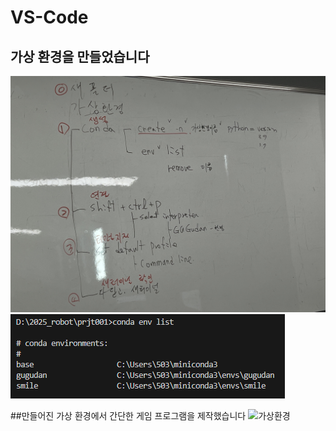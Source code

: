 # VS-Code
## 가상 환경을 만들었습니다
![수업자료](IMG_2441.jpeg)
![가상환경](캡처.PNG)

##만들어진 가상 환경에서 간단한 게임 프로그램을 제작했습니다
![가상환경](캡처(2).PNG)
